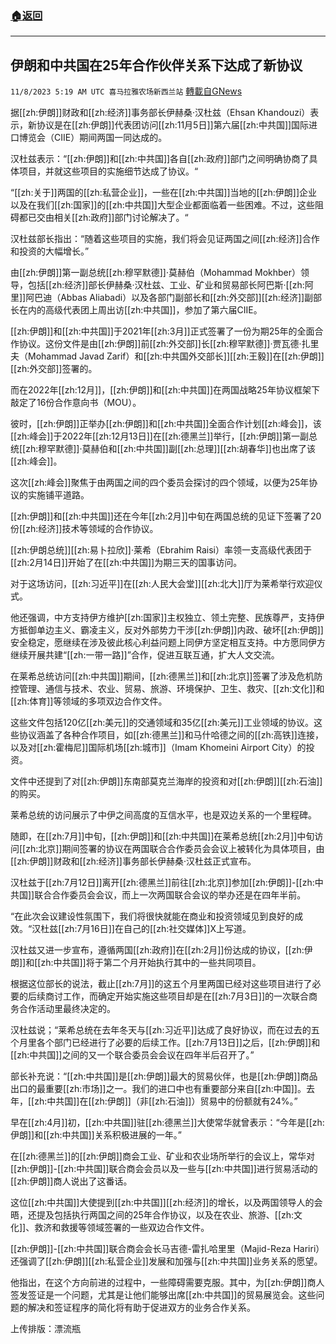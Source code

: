 ###  [:house:返回](README.md)
---


## 伊朗和中共国在25年合作伙伴关系下达成了新协议
`11/8/2023 5:19 AM UTC 喜马拉雅农场新西兰站` [轉載自GNews](https://gnews.org/articles/1940771)

据[[zh:伊朗]]财政和[[zh:经济]]事务部长伊赫桑·汉杜兹（Ehsan Khandouzi）表示，新协议是在[[zh:伊朗]]代表团访问[[zh:11月5日]]第六届[[zh:中共国]]国际进口博览会（CIIE）期间两国一同达成的。

汉杜兹表示：“[[zh:伊朗]]和[[zh:中共国]]各自[[zh:政府]]部门之间明确协商了具体项目，并就这些项目的实施细节达成了协议。“

“[[zh:关于]]两国的[[zh:私营企业]]，一些在[[zh:中共国]]当地的[[zh:伊朗]]企业以及在我们[[zh:国家]]的[[zh:中共国]]大型企业都面临着一些困难。不过，这些阻碍都已交由相关[[zh:政府]]部门讨论解决了。“

汉杜兹部长指出：“随着这些项目的实施，我们将会见证两国之间[[zh:经济]]合作和投资的大幅增长。”

由[[zh:伊朗]]第一副总统[[zh:穆罕默德]]·莫赫伯（Mohammad Mokhber）领导，包括[[zh:经济]]部长伊赫桑·汉杜兹、工业、矿业和贸易部长阿巴斯·[[zh:阿里]]阿巴迪（Abbas Aliabadi）以及各部门副部长和[[zh:外交部]][[zh:经济]]副部长在内的高级代表团上周出访[[zh:中共国]]，参加了第六届CIIE。

[[zh:伊朗]]和[[zh:中共国]]于2021年[[zh:3月]]正式签署了一份为期25年的全面合作协议。这份文件是由[[zh:伊朗]]前[[zh:外交部]]长[[zh:穆罕默德]]·贾瓦德·扎里夫（Mohammad Javad Zarif）和[[zh:中共国外交部长]][[zh:王毅]]在[[zh:伊朗]][[zh:外交部]]签署的。

而在2022年[[zh:12月]]，[[zh:伊朗]]和[[zh:中共国]]在两国战略25年协议框架下敲定了16份合作意向书（MOU）。

彼时，[[zh:伊朗]]正举办[[zh:伊朗]]和[[zh:中共国]]全面合作计划[[zh:峰会]]，该[[zh:峰会]]于2022年[[zh:12月13日]]在[[zh:德黑兰]]举行，[[zh:伊朗]]第一副总统[[zh:穆罕默德]]·莫赫伯和[[zh:中共国]]副[[zh:总理]][[zh:胡春华]]也出席了该[[zh:峰会]]。

这次[[zh:峰会]]聚焦于由两国之间的四个委员会探讨的四个领域，以便为25年协议的实施铺平道路。

[[zh:伊朗]]和[[zh:中共国]]还在今年[[zh:2月]]中旬在两国总统的见证下签署了20份[[zh:经济]]技术等领域的合作协议。

[[zh:伊朗总统]][[zh:易卜拉欣]]·莱希（Ebrahim Raisi）率领一支高级代表团于[[zh:2月14日]]开始了在[[zh:中共国]]为期三天的国事访问。

对于这场访问，[[zh:习近平]]在[[zh:人民大会堂]][[zh:北大]]厅为莱希举行欢迎仪式。

他还强调，中方支持伊方维护[[zh:国家]]主权独立、领土完整、民族尊严，支持伊方抵御单边主义、霸凌主义，反对外部势力干涉[[zh:伊朗]]内政、破坏[[zh:伊朗]]安全稳定，愿继续在涉及彼此核心利益问题上同伊方坚定相互支持。中方愿同伊方继续开展共建“[[zh:一带一路]]”合作，促进互联互通，扩大人文交流。

在莱希总统访问[[zh:中共国]]期间，[[zh:德黑兰]]和[[zh:北京]]签署了涉及危机防控管理、通信与技术、农业、贸易、旅游、环境保护、卫生、救灾、[[zh:文化]]和[[zh:体育]]等领域的多项双边合作文件。

这些文件包括120亿[[zh:美元]]的交通领域和35亿[[zh:美元]]工业领域的协议。这些协议涵盖了各种合作项目，如[[zh:德黑兰]]和马什哈德之间的[[zh:高铁]]连接，以及对[[zh:霍梅尼]]国际机场[[zh:城市]]（Imam Khomeini Airport City）的投资。

文件中还提到了对[[zh:伊朗]]东南部莫克兰海岸的投资和对[[zh:伊朗]][[zh:石油]]的购买。

莱希总统的访问展示了中伊之间高度的互信水平，也是双边关系的一个里程碑。

随即，在[[zh:7月]]中旬，[[zh:伊朗]]和[[zh:中共国]]在莱希总统[[zh:2月]]中旬访问[[zh:北京]]期间签署的协议在两国联合合作委员会会议上被转化为具体项目，由[[zh:伊朗]]财政和[[zh:经济]]事务部长伊赫桑·汉杜兹正式宣布。

汉杜兹于[[zh:7月12日]]离开[[zh:德黑兰]]前往[[zh:北京]]参加[[zh:伊朗]]\-[[zh:中共国]]联合合作委员会会议，而上一次两国联合会议的举办还是在四年半前。

“在此次会议建设性氛围下，我们将很快就能在商业和投资领域见到良好的成效。“汉杜兹[[zh:7月16日]]在自己的[[zh:社交媒体]]X上写道。

汉杜兹又进一步宣布，遵循两国[[zh:政府]]在[[zh:2月]]份达成的协议，[[zh:伊朗]]和[[zh:中共国]]将于第二个月开始执行其中的一些共同项目。

根据这位部长的说法，截止[[zh:7月]]的这五个月里两国已经对这些项目进行了必要的后续商讨工作，而确定开始实施这些项目却是在[[zh:7月3日]]的一次联合商务合作活动里最终决定的。

汉杜兹说；“莱希总统在去年冬天与[[zh:习近平]]达成了良好协议，而在过去的五个月里各个部门已经进行了必要的后续工作。[[zh:7月13日]]之后，[[zh:伊朗]]和[[zh:中共国]]之间的又一个联合委员会会议在四年半后召开了。”

部长补充说：“[[zh:中共国]]是[[zh:伊朗]]最大的贸易伙伴，也是[[zh:伊朗]]商品出口的最重要[[zh:市场]]之一。我们的进口中也有重要部分来自[[zh:中国]]。去年，[[zh:中共国]]在[[zh:伊朗]]（非[[zh:石油]]）贸易中的份额就有24%。”

早在[[zh:4月]]初，[[zh:中共国]]驻[[zh:德黑兰]]大使常华就曾表示：“今年是[[zh:伊朗]]和[[zh:中共国]]关系积极进展的一年。”

在[[zh:德黑兰]]的[[zh:伊朗]]商会工业、矿业和农业场所举行的会议上，常华对[[zh:伊朗]]\-[[zh:中共国]]联合商会会员以及一些与[[zh:中共国]]进行贸易活动的[[zh:伊朗]]商人说出了这番话。

这位[[zh:中共国]]大使提到[[zh:中共国]][[zh:经济]]的增长，以及两国领导人的会晤，还提及包括执行两国之间的25年合作协议，以及在农业、旅游、[[zh:文化]]、救济和救援等领域签署的一些双边合作文件。

[[zh:伊朗]]\-[[zh:中共国]]联合商会会长马吉德\-雷扎哈里里（Majid-Reza Hariri）还强调了[[zh:伊朗]][[zh:私营企业]]发展和加强与[[zh:中共国]]业务关系的愿望。

他指出，在这个方向前进的过程中，一些障碍需要克服。其中，为[[zh:伊朗]]商人签发签证是一个问题，尤其是让他们能够出席[[zh:中共国]]的贸易展览会。这些问题的解决和签证程序的简化将有助于促进双方的业务合作关系。

上传排版：漂流瓶
